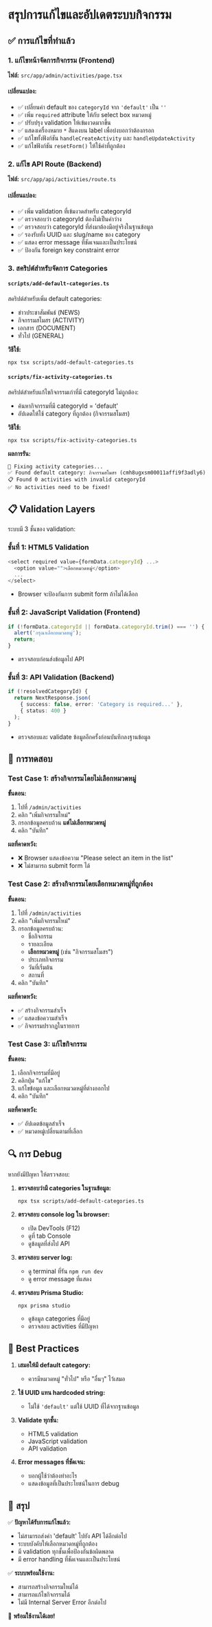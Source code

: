 # สรุปการแก้ไขและอัปเดตระบบกิจกรรม

## ✅ การแก้ไขที่ทำแล้ว

### 1. แก้ไขหน้าจัดการกิจกรรม (Frontend)
**ไฟล์:** `src/app/admin/activities/page.tsx`

#### เปลี่ยนแปลง:
- ✅ เปลี่ยนค่า default ของ `categoryId` จาก `'default'` เป็น `''`
- ✅ เพิ่ม `required` attribute ให้กับ select box หมวดหมู่
- ✅ ปรับปรุง validation ให้เข้มงวดมากขึ้น
- ✅ แสดงเครื่องหมาย `*` สีแดงบน label เพื่อบ่งบอกว่าต้องกรอก
- ✅ แก้ไขทั้งฟังก์ชัน `handleCreateActivity` และ `handleUpdateActivity`
- ✅ แก้ไขฟังก์ชัน `resetForm()` ให้ใช้ค่าที่ถูกต้อง

### 2. แก้ไข API Route (Backend)
**ไฟล์:** `src/app/api/activities/route.ts`

#### เปลี่ยนแปลง:
- ✅ เพิ่ม validation ที่เข้มงวดสำหรับ categoryId
- ✅ ตรวจสอบว่า categoryId ต้องไม่เป็นค่าว่าง
- ✅ ตรวจสอบว่า categoryId ที่ส่งมาต้องมีอยู่จริงในฐานข้อมูล
- ✅ รองรับทั้ง UUID และ slug/name ของ category
- ✅ แสดง error message ที่ชัดเจนและเป็นประโยชน์
- ✅ ป้องกัน foreign key constraint error

### 3. สคริปต์สำหรับจัดการ Categories

#### `scripts/add-default-categories.ts`
สคริปต์สำหรับเพิ่ม default categories:
- ข่าวประชาสัมพันธ์ (NEWS)
- กิจกรรมสโมสร (ACTIVITY)
- เอกสาร (DOCUMENT)
- ทั่วไป (GENERAL)

**วิธีใช้:**
```bash
npx tsx scripts/add-default-categories.ts
```

#### `scripts/fix-activity-categories.ts`
สคริปต์สำหรับแก้ไขกิจกรรมเก่าที่มี categoryId ไม่ถูกต้อง:
- ค้นหากิจกรรมที่มี categoryId = 'default'
- อัปเดตให้ใช้ category ที่ถูกต้อง (กิจกรรมสโมสร)

**วิธีใช้:**
```bash
npx tsx scripts/fix-activity-categories.ts
```

**ผลการรัน:**
```
🔧 Fixing activity categories...
✅ Found default category: กิจกรรมสโมสร (cmh8ugxsm00011affi9f3adly6)
📋 Found 0 activities with invalid categoryId
✅ No activities need to be fixed!
```

## 📋 Validation Layers

ระบบมี 3 ชั้นของ validation:

### ชั้นที่ 1: HTML5 Validation
```typescript
<select required value={formData.categoryId} ...>
  <option value="">เลือกหมวดหมู่</option>
  ...
</select>
```
- Browser จะป้องกันการ submit form ถ้าไม่ได้เลือก

### ชั้นที่ 2: JavaScript Validation (Frontend)
```typescript
if (!formData.categoryId || formData.categoryId.trim() === '') {
  alert('กรุณาเลือกหมวดหมู่');
  return;
}
```
- ตรวจสอบก่อนส่งข้อมูลไป API

### ชั้นที่ 3: API Validation (Backend)
```typescript
if (!resolvedCategoryId) {
  return NextResponse.json(
    { success: false, error: 'Category is required...' },
    { status: 400 }
  );
}
```
- ตรวจสอบและ validate ข้อมูลอีกครั้งก่อนบันทึกลงฐานข้อมูล

## 🧪 การทดสอบ

### Test Case 1: สร้างกิจกรรมโดยไม่เลือกหมวดหมู่
**ขั้นตอน:**
1. ไปที่ `/admin/activities`
2. คลิก "เพิ่มกิจกรรมใหม่"
3. กรอกข้อมูลครบถ้วน **แต่ไม่เลือกหมวดหมู่**
4. คลิก "บันทึก"

**ผลที่คาดหวัง:**
- ❌ Browser แสดงข้อความ "Please select an item in the list"
- ❌ ไม่สามารถ submit form ได้

### Test Case 2: สร้างกิจกรรมโดยเลือกหมวดหมู่ที่ถูกต้อง
**ขั้นตอน:**
1. ไปที่ `/admin/activities`
2. คลิก "เพิ่มกิจกรรมใหม่"
3. กรอกข้อมูลครบถ้วน:
   - ชื่อกิจกรรม
   - รายละเอียด
   - **เลือกหมวดหมู่** (เช่น "กิจกรรมสโมสร")
   - ประเภทกิจกรรม
   - วันที่เริ่มต้น
   - สถานที่
4. คลิก "บันทึก"

**ผลที่คาดหวัง:**
- ✅ สร้างกิจกรรมสำเร็จ
- ✅ แสดงข้อความสำเร็จ
- ✅ กิจกรรมปรากฏในรายการ

### Test Case 3: แก้ไขกิจกรรม
**ขั้นตอน:**
1. เลือกกิจกรรมที่มีอยู่
2. คลิกปุ่ม "แก้ไข"
3. แก้ไขข้อมูล และเลือกหมวดหมู่ที่ต่างออกไป
4. คลิก "บันทึก"

**ผลที่คาดหวัง:**
- ✅ อัปเดตข้อมูลสำเร็จ
- ✅ หมวดหมู่เปลี่ยนตามที่เลือก

## 🔍 การ Debug

หากยังมีปัญหา ให้ตรวจสอบ:

1. **ตรวจสอบว่ามี categories ในฐานข้อมูล:**
   ```bash
   npx tsx scripts/add-default-categories.ts
   ```

2. **ตรวจสอบ console log ใน browser:**
   - เปิด DevTools (F12)
   - ดูที่ tab Console
   - ดูข้อมูลที่ส่งไป API

3. **ตรวจสอบ server log:**
   - ดู terminal ที่รัน `npm run dev`
   - ดู error message ที่แสดง

4. **ตรวจสอบ Prisma Studio:**
   ```bash
   npx prisma studio
   ```
   - ดูข้อมูล categories ที่มีอยู่
   - ตรวจสอบ activities ที่มีปัญหา

## 📝 Best Practices

1. **เสมอให้มี default category:**
   - ควรมีหมวดหมู่ "ทั่วไป" หรือ "อื่นๆ" ไว้เสมอ

2. **ใช้ UUID แทน hardcoded string:**
   - ไม่ใช้ `'default'` แต่ใช้ UUID ที่ได้จากฐานข้อมูล

3. **Validate ทุกชั้น:**
   - HTML5 validation
   - JavaScript validation
   - API validation

4. **Error messages ที่ชัดเจน:**
   - บอกผู้ใช้ว่าต้องทำอะไร
   - แสดงข้อมูลที่เป็นประโยชน์ในการ debug

## 🎉 สรุป

✅ **ปัญหาได้รับการแก้ไขแล้ว:**
- ไม่สามารถส่งค่า 'default' ไปยัง API ได้อีกต่อไป
- ระบบบังคับให้เลือกหมวดหมู่ที่ถูกต้อง
- มี validation ทุกชั้นเพื่อป้องกันข้อผิดพลาด
- มี error handling ที่ชัดเจนและเป็นประโยชน์

✅ **ระบบพร้อมใช้งาน:**
- สามารถสร้างกิจกรรมใหม่ได้
- สามารถแก้ไขกิจกรรมได้
- ไม่มี Internal Server Error อีกต่อไป

🚀 **พร้อมใช้งานได้เลย!**

